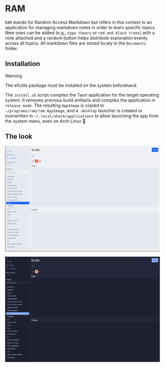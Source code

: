# RAM

`RAM` stands for Random Access Markdown but refers in this context to an application for managing markdown notes in order to learn specific topics. New ones can be added (e.g., `type theory` or `red and black trees`) with a note attached and a random button helps distribute exploration evenly across all topics. All markdown files are stored localy in the `Documents` folder.

## Installation
> [!WARNING]
> The elfutils package must be installed on the system beforehand.

The `install.sh` script compiles the Tauri application for the target operating system. It removes previous build artifacts and compiles the application in `release mode`.
The resulting `AppImage` is copied to `~/programs/ram/ram.AppImage`, and a `.desktop` launcher is created or overwritten in `~/.local/share/applications` to allow launching the app from the system menu, even on Arch Linux :rocket:.

## The look

![RAM light mode](./img/ramlight.png)

![RAM dark mode](./img/ramdark.png)